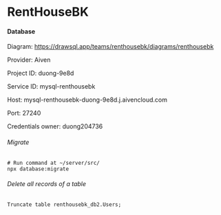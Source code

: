 # RentHouseBK

#### Database

Diagram: https://drawsql.app/teams/renthousebk/diagrams/renthousebk

Provider: Aiven

Project ID: duong-9e8d

Service ID: mysql-renthousebk

Host: mysql-renthousebk-duong-9e8d.j.aivencloud.com

Port: 27240

Credentials owner: duong204736

###### Migrate

```
# Run command at ~/server/src/
npx database:migrate
```
###### Delete all records of a table
```Truncate table renthousebk_db2.Users;```